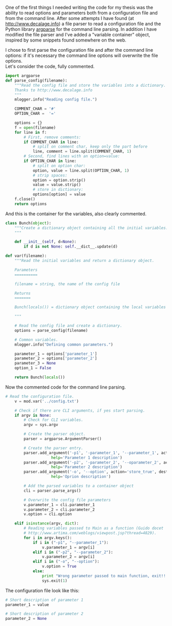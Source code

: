 <!-- 
.. link: 
.. description: 
.. tags: astro/physics, code, Computer, Master Thesis, Python, imported
.. date: 2011-11-17
.. title: Python CLI and configuration file parser
.. slug: python-cli-and-configuration-file-parser
-->

One of the first things I needed writing the code for my thesis was the ability to read options and parameters both from a configuration file and from the command line. After some attempts I have found (at <a href="http://www.decalage.info/" target="_blank" title="http://www.decalage.info">http://www.decalage.info</a>) a file parser to read a configuration file and the Python library <a href="http://docs.python.org/dev/library/argparse.html" target="_blank" title="argparse">argparse</a> for the command line parsing. In addition I have modified the file parser and I've added a "variable container" object, inspired by some snippets found somewhere on the web.    
<!-- TEASER_END -->
I chose to first parse the configuration file and after the command line options: if it's necessary the command line options will overwrite the file options.    
Let's consider the code, fully commented.    
````python
import argparse
def parse_config(filename):    
    """Read the config file and store the variables into a dictionary.
    Thanks to http://www.decalage.info
    """
    mlogger.info("Reading config file.")

    COMMENT_CHAR = '#'
    OPTION_CHAR =  '='

    options = {}
    f = open(filename)
    for line in f:
        # First, remove comments:
        if COMMENT_CHAR in line:
            # split on comment char, keep only the part before
            line, comment = line.split(COMMENT_CHAR, 1)
        # Second, find lines with an option=value:
        if OPTION_CHAR in line:
            # split on option char:
            option, value = line.split(OPTION_CHAR, 1)
            # strip spaces:
            option = option.strip()
            value = value.strip()
            # store in dictionary:
            options[option] = value
    f.close()
    return options
````    

And this is the container for the variables, also clearly commented.    
````python
class Bunch(object):
    """Create a dictionary object containing all the initial variables.
    """

    def __init__(self, d=None):
        if d is not None: self.__dict__.update(d)

def var(filename):
    """Read the initial variables and return a dictionary object.

    Parameters
    ==========

    filename = string, the name of the config file

    Returns
    =======

    Bunch(locals()) = dictionary object containing the local variables

    """

    # Read the config file and create a dictionary.
    options = parse_config(filename)

    # Common variables.
    mlogger.info("Defining common parameters.")

    parameter_1 = options['parameter_1']
    parameter_2 = options['parameter_2']
    parameter_3 = None
    option_1 = False

    return Bunch(locals())
````    

Now the commented code for the command line parsing.    
````python
# Read the configuration file.
    v = mod.var('../config.txt')

    # Check if there are CLI arguments, if yes start parsing.
    if argv is None:
        # Check for CLI variables.
        argv = sys.argv

        # Create the parser object.
        parser = argparse.ArgumentParser()

        # Create the parser entry.
        parser.add_argument('-p1', '-parameter_1', '--parameter_1', action='store', dest='parameter_1', default=v.parameter_1, 
                    help='Parameter 1 description')
        parser.add_argument('-p2', '-parameter_2', '--oparameter_2', action='store', dest='parameter_2', default=v.parameter_2, 
                    help='Parameter 2 description')
        parser.add_argument('-o', '--option', action='store_true', dest='option', default=None, 
                    help='Oprion description')

        # Add the parsed variables to a container object
        cli = parser.parse_args()

        # Overwrite the config file parameters
        v.parameter_1 = cli.parameter_1
        v.parameter_2 = cli.parameter_2
        v.option = cli.option

    elif isinstance(argv, dict):
        # Reading variables passed to Main as a function (Guido docet
        # http://www.artima.com/weblogs/viewpost.jsp?thread=4829).
        for i in argv.keys():
            if i in ("-p1", "--parameter_1"): 
                v.parameter_1 = argv[i]
            elif i in ("-p2", "--parameter_2"): 
                v.parameter_2 = argv[i]
            elif i in ("-o", "--option"):
                v.option = True
            else:
                print "Wrong parameter passed to main function, exit!!!"
                sys.exit(1)
````    

The configuration file look like this:    
````python
# Short description of parameter 1
parameter_1 = value

# Short description of parameter 2
parameter_2 = None
````
